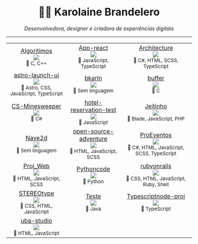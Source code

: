 <h1 align="center">👩‍💻 Karolaine Brandelero</h1>
<p align="center">
  <em>Desenvolvedora, designer e criadora de experiências digitais</em>
</p>

---
<!--COMMIT_SECTION_START-->
<!--COMMIT_SECTION_START-->
<!--COMMIT_SECTION_START-->
<div align="center">
<table>
<tr>
<td align="center">
<a href="https://github.com/bkarln/Algoritimos" target="_blank">Algoritimos</a><br/>
<img src="https://img.shields.io/badge/Commits-6-blue?style=for-the-badge"/><br/>
<sub>🧠 C, C++</sub>
</td>
<td align="center">
<a href="https://github.com/bkarln/App-react" target="_blank">App-react</a><br/>
<img src="https://img.shields.io/badge/Commits-1-blue?style=for-the-badge"/><br/>
<sub>🧠 JavaScript, TypeScript</sub>
</td>
<td align="center">
<a href="https://github.com/bkarln/Architecture" target="_blank">Architecture</a><br/>
<img src="https://img.shields.io/badge/Commits-2-blue?style=for-the-badge"/><br/>
<sub>🧠 C#, HTML, SCSS, TypeScript</sub>
</td>
</tr>
<tr>
<td align="center">
<a href="https://github.com/bkarln/astro-launch-ui" target="_blank">astro-launch-ui</a><br/>
<img src="https://img.shields.io/badge/Commits-27-blue?style=for-the-badge"/><br/>
<sub>🧠 Astro, CSS, JavaScript, TypeScript</sub>
</td>
<td align="center">
<a href="https://github.com/bkarln/bkarln" target="_blank">bkarln</a><br/>
<img src="https://img.shields.io/badge/Commits-62-blue?style=for-the-badge"/><br/>
<sub>🧠 Sem linguagem</sub>
</td>
<td align="center">
<a href="https://github.com/bkarln/buffer" target="_blank">buffer</a><br/>
<img src="https://img.shields.io/badge/Commits-1-blue?style=for-the-badge"/><br/>
<sub>🧠 C</sub>
</td>
</tr>
<tr>
<td align="center">
<a href="https://github.com/bkarln/CS-Minesweeper" target="_blank">CS-Minesweeper</a><br/>
<img src="https://img.shields.io/badge/Commits-9-blue?style=for-the-badge"/><br/>
<sub>🧠 C#</sub>
</td>
<td align="center">
<a href="https://github.com/bkarln/hotel-reservation-test" target="_blank">hotel-reservation-test</a><br/>
<img src="https://img.shields.io/badge/Commits-10-blue?style=for-the-badge"/><br/>
<sub>🧠 JavaScript</sub>
</td>
<td align="center">
<a href="https://github.com/bkarln/Jeitinho" target="_blank">Jeitinho</a><br/>
<img src="https://img.shields.io/badge/Commits-2-blue?style=for-the-badge"/><br/>
<sub>🧠 Blade, JavaScript, PHP</sub>
</td>
</tr>
<tr>
<td align="center">
<a href="https://github.com/bkarln/Nave2d" target="_blank">Nave2d</a><br/>
<img src="https://img.shields.io/badge/Commits-1-blue?style=for-the-badge"/><br/>
<sub>🧠 Sem linguagem</sub>
</td>
<td align="center">
<a href="https://github.com/bkarln/open-source-adventure" target="_blank">open-source-adventure</a><br/>
<img src="https://img.shields.io/badge/Commits-141-blue?style=for-the-badge"/><br/>
<sub>🧠 HTML, JavaScript, SCSS</sub>
</td>
<td align="center">
<a href="https://github.com/bkarln/ProEventos" target="_blank">ProEventos</a><br/>
<img src="https://img.shields.io/badge/Commits-3-blue?style=for-the-badge"/><br/>
<sub>🧠 C#, HTML, JavaScript, SCSS, TypeScript</sub>
</td>
</tr>
<tr>
<td align="center">
<a href="https://github.com/bkarln/Proj_Web" target="_blank">Proj_Web</a><br/>
<img src="https://img.shields.io/badge/Commits-4-blue?style=for-the-badge"/><br/>
<sub>🧠 HTML, JavaScript, SCSS</sub>
</td>
<td align="center">
<a href="https://github.com/bkarln/Pythoncode" target="_blank">Pythoncode</a><br/>
<img src="https://img.shields.io/badge/Commits-1-blue?style=for-the-badge"/><br/>
<sub>🧠 Python</sub>
</td>
<td align="center">
<a href="https://github.com/bkarln/rubyonrails" target="_blank">rubyonrails</a><br/>
<img src="https://img.shields.io/badge/Commits-1-blue?style=for-the-badge"/><br/>
<sub>🧠 CSS, HTML, JavaScript, Ruby, Shell</sub>
</td>
</tr>
<tr>
<td align="center">
<a href="https://github.com/bkarln/STEREOtype" target="_blank">STEREOtype</a><br/>
<img src="https://img.shields.io/badge/Commits-24-blue?style=for-the-badge"/><br/>
<sub>🧠 CSS, HTML, JavaScript</sub>
</td>
<td align="center">
<a href="https://github.com/bkarln/Teste" target="_blank">Teste</a><br/>
<img src="https://img.shields.io/badge/Commits-4-blue?style=for-the-badge"/><br/>
<sub>🧠 Java</sub>
</td>
<td align="center">
<a href="https://github.com/bkarln/Typescriptnode-proj" target="_blank">Typescriptnode-proj</a><br/>
<img src="https://img.shields.io/badge/Commits-1-blue?style=for-the-badge"/><br/>
<sub>🧠 TypeScript</sub>
</td>
</tr>
<tr>
<td align="center">
<a href="https://github.com/bkarln/uba-studio" target="_blank">uba-studio</a><br/>
<img src="https://img.shields.io/badge/Commits-11-blue?style=for-the-badge"/><br/>
<sub>🧠 HTML, JavaScript</sub>
</td>
</tr>
</table>
</div>
<!--COMMIT_SECTION_END-->
<!--COMMIT_SECTION_END-->
<!--COMMIT_SECTION_START-->
<!--COMMIT_SECTION_START-->
<!--COMMIT_SECTION_START-->
<!--COMMIT_SECTION_START-->
<!--COMMIT_SECTION_START-->
<!--COMMIT_SECTION_START-->
<!--COMMIT_SECTION_START-->
<!--COMMIT_SECTION_START-->
<!--COMMIT_SECTION_START-->
<!--COMMIT_SECTION_START-->
<!--COMMIT_SECTION_START-->
<!--COMMIT_SECTION_START-->
<!--COMMIT_SECTION_START-->
<!--COMMIT_SECTION_START-->
<!--COMMIT_SECTION_START-->
<!--COMMIT_SECTION_START-->
<!--COMMIT_SECTION_START-->
<!--COMMIT_SECTION_START-->
<!--COMMIT_SECTION_START-->
<!--COMMIT_SECTION_START-->
<!--COMMIT_SECTION_START-->
<!--COMMIT_SECTION_START-->
<!--COMMIT_SECTION_START-->
<!--COMMIT_SECTION_START-->
<!--COMMIT_SECTION_START-->
<!--COMMIT_SECTION_START-->
<!--COMMIT_SECTION_START-->
<!--COMMIT_SECTION_START-->
<!--COMMIT_SECTION_START-->
<!--COMMIT_SECTION_START-->
<!--COMMIT_SECTION_START-->
<!--COMMIT_SECTION_START-->
